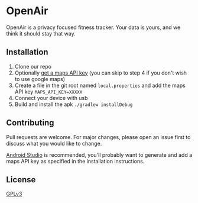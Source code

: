 # OpenAir

OpenAir is a privacy focused fitness tracker. Your data is yours, and we think it should stay that way.


## Installation

1. Clone our repo
2. Optionally [get a maps API key](https://developers.google.com/maps/documentation/android-sdk/start#step_4_set_up_a_google_maps_api_key) (you can skip to step 4 if you don't wish to use google maps)
3. Create a file in the git root named `local.properties` and add the maps API key `MAPS_API_KEY=XXXXX`
4. Connect your device with usb
5. Build and install the apk `./gradlew installDebug`



## Contributing
Pull requests are welcome. For major changes, please open an issue first to discuss what you would like to change.

[Android Studio](https://developer.android.com/studio) is recommended, you'll probably want to generate and add a maps API key as specified in the installation instructions.

[Please make sure to update tests as appropriate.]::

## License
[GPLv3](LICENSE)
